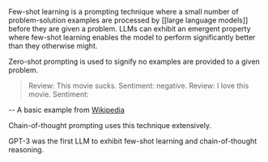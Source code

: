 Few-shot learning is a prompting technique where a small number of problem-solution examples are processed by [[large language models]] before they are given a problem.  LLMs can exhibit an emergent property where few-shot learning enables the model to perform significantly better than they otherwise might.  

Zero-shot prompting is used to signify no examples are provided to a given problem.

> Review: This movie sucks. Sentiment: negative. Review: I love this movie. Sentiment:

-- A basic example from [Wikipedia](https://en.wikipedia.org/wiki/Few-shot_learning_(natural_language_processing))

Chain-of-thought prompting uses this technique extensively.

GPT-3 was the first LLM to exhibit few-shot learning and chain-of-thought reasoning.